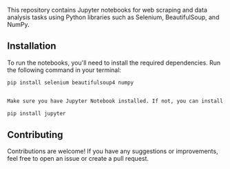 This repository contains Jupyter notebooks for web scraping and data analysis tasks using Python libraries such as Selenium, BeautifulSoup, and NumPy.

## Installation

To run the notebooks, you'll need to install the required dependencies. Run the following command in your terminal:

```bash
pip install selenium beautifulsoup4 numpy


Make sure you have Jupyter Notebook installed. If not, you can install it using pip:

pip install jupyter

```
## Contributing
Contributions are welcome! If you have any suggestions or improvements, feel free to open an issue or create a pull request.